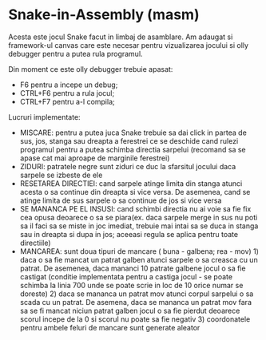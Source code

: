 # Snake-in-Assembly (masm)
Acesta este jocul Snake facut in limbaj de asamblare. Am adaugat si framework-ul canvas care este necesar pentru vizualizarea jocului si olly debugger pentru a putea rula programul.

Din moment ce este olly debugger trebuie apasat:
  - F6 pentru a incepe un debug;
  - CTRL+F6 pentru a rula jocul;
  - CTRL+F7 pentru a-l compila;

Lucruri implementate:
- MISCARE: pentru a putea juca Snake trebuie sa dai click in partea de sus, jos, stanga sau dreapta a ferestrei ce se deschide cand rulezi programul pentru a putea schimba directia sarpelui (recomand sa se apase cat mai aproape de marginile ferestrei)
- ZIDURI: patratele negre sunt ziduri ce duc la sfarsitul jocului daca sarpele se izbeste de ele
- RESETAREA DIRECTIEI: cand sarpele atinge limita din stanga atunci acesta o sa continue din dreapta si vice versa. De asemenea, cand se atinge limita de sus sarpele o sa continue                        de jos si vice versa
- SE MANANCA PE EL INSUSI: cand schimbi directia nu ai voie sa fie fix cea opusa deoarece o sa se piara(ex. daca sarpele merge in sus nu poti sa il faci sa se miste in joc imediat, trebuie mai intai sa se duca in stanga sau in dreapta si dupa in jos; aceeasi regula se aplica pentru toate directiile)
- MANCAREA: sunt doua tipuri de mancare ( buna - galbena; rea - mov)
            1) daca o sa fie mancat un patrat galben atunci sarpele o sa creasca cu un patrat. De asemenea, daca mananci 10 patrate galbene jocul o sa fie castigat (conditie implementata pentru a castiga jocul - se poate schimba la linia 700 unde se poate scrie in loc de 10 orice numar se doreste)
            2) daca se mananca un patrat mov atunci corpul sarpelui o sa scada cu un patrat. De asemena, daca se mananca un patrat mov fara sa se fi mancat niciun patrat galben jocul o sa fie pierdut deoarece scorul incepe de la 0 si scorul nu poate sa fie negativ
            3) coordonatele pentru ambele feluri de mancare sunt generate aleator
